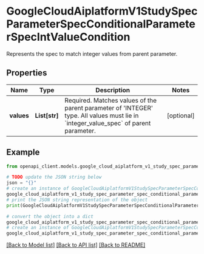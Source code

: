 # GoogleCloudAiplatformV1StudySpecParameterSpecConditionalParameterSpecIntValueCondition

Represents the spec to match integer values from parent parameter.

## Properties

Name | Type | Description | Notes
------------ | ------------- | ------------- | -------------
**values** | **List[str]** | Required. Matches values of the parent parameter of &#39;INTEGER&#39; type. All values must lie in &#x60;integer_value_spec&#x60; of parent parameter. | [optional] 

## Example

```python
from openapi_client.models.google_cloud_aiplatform_v1_study_spec_parameter_spec_conditional_parameter_spec_int_value_condition import GoogleCloudAiplatformV1StudySpecParameterSpecConditionalParameterSpecIntValueCondition

# TODO update the JSON string below
json = "{}"
# create an instance of GoogleCloudAiplatformV1StudySpecParameterSpecConditionalParameterSpecIntValueCondition from a JSON string
google_cloud_aiplatform_v1_study_spec_parameter_spec_conditional_parameter_spec_int_value_condition_instance = GoogleCloudAiplatformV1StudySpecParameterSpecConditionalParameterSpecIntValueCondition.from_json(json)
# print the JSON string representation of the object
print(GoogleCloudAiplatformV1StudySpecParameterSpecConditionalParameterSpecIntValueCondition.to_json())

# convert the object into a dict
google_cloud_aiplatform_v1_study_spec_parameter_spec_conditional_parameter_spec_int_value_condition_dict = google_cloud_aiplatform_v1_study_spec_parameter_spec_conditional_parameter_spec_int_value_condition_instance.to_dict()
# create an instance of GoogleCloudAiplatformV1StudySpecParameterSpecConditionalParameterSpecIntValueCondition from a dict
google_cloud_aiplatform_v1_study_spec_parameter_spec_conditional_parameter_spec_int_value_condition_from_dict = GoogleCloudAiplatformV1StudySpecParameterSpecConditionalParameterSpecIntValueCondition.from_dict(google_cloud_aiplatform_v1_study_spec_parameter_spec_conditional_parameter_spec_int_value_condition_dict)
```
[[Back to Model list]](../README.md#documentation-for-models) [[Back to API list]](../README.md#documentation-for-api-endpoints) [[Back to README]](../README.md)


